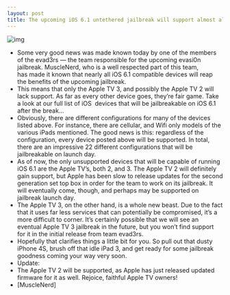 ```yaml
---
layout: post
title: The upcoming iOS 6.1 untethered jailbreak will support almost all devices [Updated]
---
```

![img](http://media.idownloadblog.com/wp-content/uploads/2012/06/iOS-6-icon-cydia.png)
* Some very good news was made known today by one of the members of the evad3rs — the team responsible for the upcoming evasi0n jailbreak. MuscleNerd, who is a well respected part of this team, has made it known that nearly all iOS 6.1 compatible devices will reap the benefits of the upcoming jailbreak.
* This means that only the Apple TV 3, and possibly the Apple TV 2 will lack support. As far as every other device goes, they’re fair game. Take a look at our full list of iOS  devices that will be jailbreakable on iOS 6.1 after the break…
* Obviously, there are different configurations for many of the devices listed above. For instance, there are cellular, and Wifi only models of the various iPads mentioned. The good news is this: regardless of the configuration, every device posted above will be supported. In total, there are an impressive 22 different configurations that will be jailbreakable on launch day.
* As of now, the only unsupported devices that will be capable of running iOS 6.1 are the Apple TV’s, both 2, and 3. The Apple TV 2 will definitely gain support, but Apple has been slow to release updates for the second generation set top box in order for the team to work on its jailbreak. It will eventually come, though, and perhaps may be supported on jailbreak launch day.
* The Apple TV 3, on the other hand, is a whole new beast. Due to the fact that it uses far less services that can potentially be compromised, it’s a more difficult to corner. It’s certainly possible that we will see an eventual Apple TV 3 jailbreak in the future, but you won’t find support for it in the initial release from team evad3rs.
* Hopefully that clarifies things a little bit for you. So pull out that dusty iPhone 4S, brush off that idle iPad 3, and get ready for some jailbreak goodness coming your way very soon.
* Update:
* The Apple TV 2 will be supported, as Apple has just released updated firmware for it as well. Rejoice, faithful Apple TV owners!
* [MuscleNerd]

